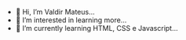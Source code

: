 - 👋 Hi, I’m Valdir Mateus...
- 👀 I’m interested in learning more...
- 🌱 I’m currently learning HTML, CSS e Javascript...


<!---
valdirmateus11/valdirmateus11 is a ✨ special ✨ repository because its `README.md` (this file) appears on your GitHub profile.
You can click the Preview link to take a look at your changes.
--->
